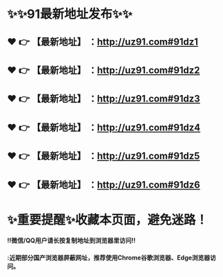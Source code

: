 # :sparkles::sparkles:91最新地址发布:sparkles::sparkles:

 :heart: :point_right: 【最新地址】 ：http://uz91.com#91dz1
 ------
 :heart: :point_right: 【最新地址】 ：http://uz91.com#91dz2
 ------
 :heart: :point_right: 【最新地址】 ：http://uz91.com#91dz3
 ------
 :heart: :point_right: 【最新地址】 ：http://uz91.com#91dz4
 ------
 :heart: :point_right: 【最新地址】 ：http://uz91.com#91dz5
 ------
 :heart: :point_right: 【最新地址】 ：http://uz91.com#91dz6
 ------
# :sparkles:重要提醒:sparkles:收藏本页面，避免迷路！
#### ‼️微信/QQ用户请长按复制地址到浏览器里访问‼
#### :近期部分国产浏览器屏蔽网址，推荐使用Chrome谷歌浏览器、Edge浏览器访问。
